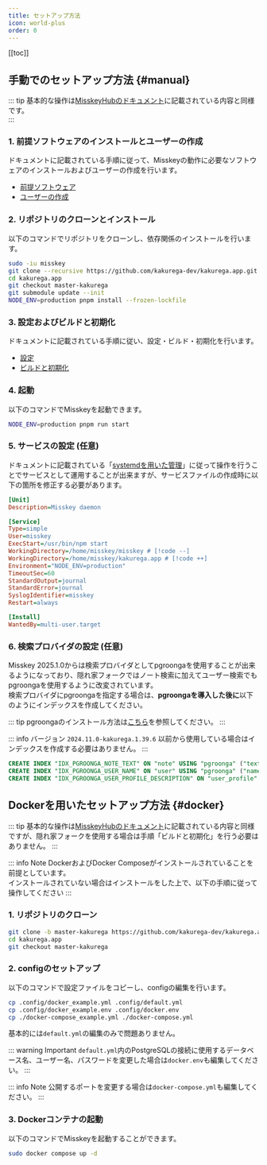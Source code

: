 ```yaml
---
title: セットアップ方法
icon: world-plus
order: 0
---
```


[[toc]]

## 手動でのセットアップ方法 {#manual}

::: tip
基本的な操作は[MisskeyHubのドキュメント](https://misskey-hub.net/ja/docs/for-admin/install/guides/manual/)に記載されている内容と同様です。  
:::

### 1. 前提ソフトウェアのインストールとユーザーの作成
ドキュメントに記載されている手順に従って、Misskeyの動作に必要なソフトウェアのインストールおよびユーザーの作成を行います。

- [前提ソフトウェア](https://misskey-hub.net/ja/docs/for-admin/install/guides/manual/#%E4%BB%A5%E4%B8%8B%E3%81%AE%E3%82%BD%E3%83%95%E3%83%88%E3%82%A6%E3%82%A7%E3%82%A2%E3%81%8C%E3%82%A4%E3%83%B3%E3%82%B9%E3%83%88%E3%83%BC%E3%83%AB%E8%A8%AD%E5%AE%9A%E3%81%95%E3%82%8C%E3%81%A6%E3%81%84%E3%82%8B%E3%81%93%E3%81%A8)
- [ユーザーの作成](https://misskey-hub.net/ja/docs/for-admin/install/guides/manual/#%E3%83%A6%E3%83%BC%E3%82%B6%E3%83%BC%E3%81%AE%E4%BD%9C%E6%88%90)

### 2. リポジトリのクローンとインストール
以下のコマンドでリポジトリをクローンし、依存関係のインストールを行います。

```bash
sudo -iu misskey
git clone --recursive https://github.com/kakurega-dev/kakurega.app.git
cd kakurega.app
git checkout master-kakurega
git submodule update --init
NODE_ENV=production pnpm install --frozen-lockfile
```

### 3. 設定およびビルドと初期化
ドキュメントに記載されている手順に従い、設定・ビルド・初期化を行います。

- [設定](https://misskey-hub.net/ja/docs/for-admin/install/guides/manual/#%E8%A8%AD%E5%AE%9A)
- [ビルドと初期化](https://misskey-hub.net/ja/docs/for-admin/install/guides/manual/#%E3%83%93%E3%83%AB%E3%83%89%E3%81%A8%E5%88%9D%E6%9C%9F%E5%8C%96)

### 4. 起動
以下のコマンドでMisskeyを起動できます。

```bash
NODE_ENV=production pnpm run start
```

### 5. サービスの設定 (任意)
ドキュメントに記載されている「[systemdを用いた管理](https://misskey-hub.net/ja/docs/for-admin/install/guides/manual/#%E3%83%93%E3%83%AB%E3%83%89%E3%81%A8%E5%88%9D%E6%9C%9F%E5%8C%96:~:text=GLHF%E2%9C%A8-,systemd%E3%82%92%E7%94%A8%E3%81%84%E3%81%9F%E7%AE%A1%E7%90%86,-Misskey%E3%81%AE%E3%82%A2%E3%83%83%E3%83%97%E3%83%87%E3%83%BC%E3%83%88)」に従って操作を行うことでサービスとして運用することが出来ますが、サービスファイルの作成時に以下の箇所を修正する必要があります。

```ini
[Unit]
Description=Misskey daemon

[Service]
Type=simple
User=misskey
ExecStart=/usr/bin/npm start
WorkingDirectory=/home/misskey/misskey # [!code --]
WorkingDirectory=/home/misskey/kakurega.app # [!code ++]
Environment="NODE_ENV=production"
TimeoutSec=60
StandardOutput=journal
StandardError=journal
SyslogIdentifier=misskey
Restart=always

[Install]
WantedBy=multi-user.target
```

### 6. 検索プロバイダの設定 (任意)
Misskey 2025.1.0からは検索プロバイダとしてpgroongaを使用することが出来るようになっており、隠れ家フォークではノート検索に加えてユーザー検索でもpgroongaを使用するように改変されています。  
検索プロバイダにpgroongaを指定する場合は、**pgroongaを導入した後に**以下のようにインデックスを作成してください。

::: tip
pgroongaのインストール方法は[こちら](https://pgroonga.github.io/ja/install/)を参照してください。
:::

::: info
バージョン `2024.11.0-kakurega.1.39.6` 以前から使用している場合はインデックスを作成する必要はありません。
:::

```sql
CREATE INDEX "IDX_PGROONGA_NOTE_TEXT" ON "note" USING "pgroonga" ("text");
CREATE INDEX "IDX_PGROONGA_USER_NAME" ON "user" USING "pgroonga" ("name" pgroonga_varchar_full_text_search_ops_v2);
CREATE INDEX "IDX_PGROONGA_USER_PROFILE_DESCRIPTION" ON "user_profile" USING "pgroonga" ("description" pgroonga_varchar_full_text_search_ops_v2);
```

## Dockerを用いたセットアップ方法 {#docker}

::: tip
基本的な操作は[MisskeyHubのドキュメント](https://misskey-hub.net/ja/docs/for-admin/install/guides/docker/)に記載されている内容と同様ですが、隠れ家フォークを使用する場合は手順「ビルドと初期化」を行う必要はありません。
:::

::: info Note
DockerおよびDocker Composeがインストールされていることを前提としています。  
インストールされていない場合はインストールをした上で、以下の手順に従って操作してください
:::

### 1. リポジトリのクローン

```bash
git clone -b master-kakurega https://github.com/kakurega-dev/kakurega.app.git
cd kakurega.app
git checkout master-kakurega
```

### 2. configのセットアップ

以下のコマンドで設定ファイルをコピーし、configの編集を行います。  

```bash
cp .config/docker_example.yml .config/default.yml
cp .config/docker_example.env .config/docker.env
cp ./docker-compose_example.yml ./docker-compose.yml
```

基本的には`default.yml`の編集のみで問題ありません。

::: warning Important
`default.yml`内のPostgreSQLの接続に使用するデータベース名、ユーザー名、パスワードを変更した場合は`docker.env`も編集してください。
:::

::: info Note
公開するポートを変更する場合は`docker-compose.yml`も編集してください。
:::

### 3. Dockerコンテナの起動

以下のコマンドでMisskeyを起動することができます。


```bash
sudo docker compose up -d
```

